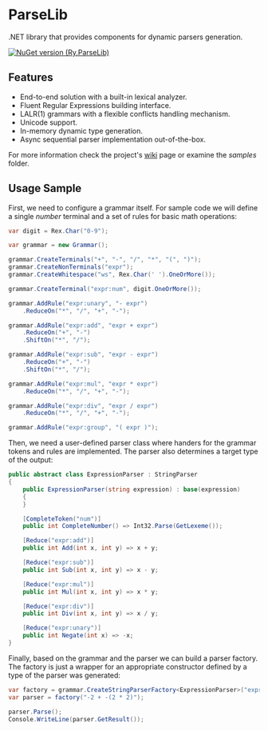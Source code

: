 # ParseLib

.NET library that provides components for dynamic parsers generation.

[![NuGet version (Ry.ParseLib)](https://img.shields.io/nuget/v/Ry.ParseLib.svg?style=flat-square)](https://www.nuget.org/packages/Ry.ParseLib/)

## Features

- End-to-end solution with a built-in lexical analyzer.
- Fluent Regular Expressions building interface.
- LALR(1) grammars with a flexible conflicts handling mechanism.
- Unicode support.
- In-memory dynamic type generation.
- Async sequential parser implementation out-of-the-box.

For more information check the project's [wiki](https://github.com/ryanovic/ParseLib/wiki) page or examine the _samples_ folder.

## Usage Sample

First, we need to configure a grammar itself. For sample code we will define a single _number_ terminal and a set of rules for basic math operations:

```c#
var digit = Rex.Char("0-9");

var grammar = new Grammar();

grammar.CreateTerminals("+", "-", "/", "*", "(", ")");
grammar.CreateNonTerminals("expr");
grammar.CreateWhitespace("ws", Rex.Char(' ').OneOrMore());

grammar.CreateTerminal("expr:num", digit.OneOrMore());

grammar.AddRule("expr:unary", "- expr")
    .ReduceOn("*", "/", "+", "-");

grammar.AddRule("expr:add", "expr + expr")
    .ReduceOn("+", "-")
    .ShiftOn("*", "/");

grammar.AddRule("expr:sub", "expr - expr")
    .ReduceOn("+", "-")
    .ShiftOn("*", "/");

grammar.AddRule("expr:mul", "expr * expr")
    .ReduceOn("*", "/", "+", "-");

grammar.AddRule("expr:div", "expr / expr")
    .ReduceOn("*", "/", "+", "-");

grammar.AddRule("expr:group", "( expr )");
```

Then, we need a user-defined parser class where handers for the grammar tokens and rules are implemented. The parser also determines a target type of the output:

```c#
public abstract class ExpressionParser : StringParser
{
    public ExpressionParser(string expression) : base(expression)
    {
    }

    [CompleteToken("num")]
    public int CompleteNumber() => Int32.Parse(GetLexeme());

    [Reduce("expr:add")]
    public int Add(int x, int y) => x + y;

    [Reduce("expr:sub")]
    public int Sub(int x, int y) => x - y;

    [Reduce("expr:mul")]
    public int Mul(int x, int y) => x * y;

    [Reduce("expr:div")]
    public int Div(int x, int y) => x / y;

    [Reduce("expr:unary")]
    public int Negate(int x) => -x;
}
```

Finally, based on the grammar and the parser we can build a parser factory. The factory is just a wrapper for an appropriate constructor defined by a type of the parser was generated: 

``` C#
var factory = grammar.CreateStringParserFactory<ExpressionParser>("expr");
var parser = factory("-2 + -(2 * 2)");

parser.Parse();
Console.WriteLine(parser.GetResult());
```
